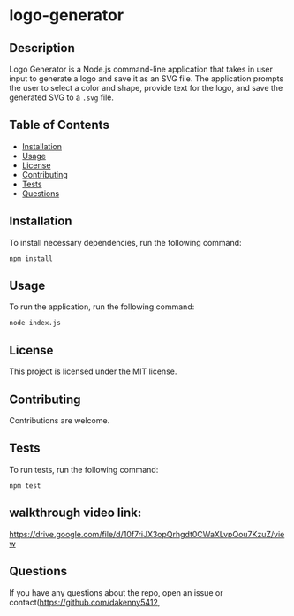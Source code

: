 # logo-generator 

## Description

Logo Generator is a Node.js command-line application that takes in user input to generate a logo and save it as an SVG file. The application prompts the user to select a color and shape, provide text for the logo, and save the generated SVG to a `.svg` file.

## Table of Contents

* [Installation](#installation)
* [Usage](#usage)
* [License](#license)
* [Contributing](#contributing)
* [Tests](#tests)
* [Questions](#questions)

## Installation

To install necessary dependencies, run the following command:

```
npm install
```

## Usage

To run the application, run the following command:

```
node index.js
```

## License

This project is licensed under the MIT license.

## Contributing

Contributions are welcome.

## Tests

To run tests, run the following command:

```
npm test
```
## walkthrough video link:
 https://drive.google.com/file/d/10f7riJX3opQrhgdt0CWaXLvpQou7KzuZ/view
 
## Questions

If you have any questions about the repo, open an issue or contact(https://github.com/dakenny5412,
